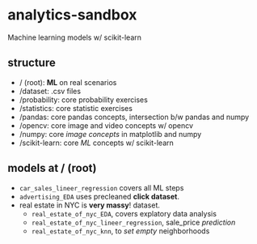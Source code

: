 # analytics-sandbox

Machine learning models w/ scikit-learn

## structure

- / (root): **ML** on real scenarios
- /dataset: .csv files
- /probability: core probability exercises
- /statistics: core statistic exercises
- /pandas: core pandas concepts, intersection b/w pandas and numpy
- /opencv: core image and video concepts w/ opencv
- /numpy: core _image concepts_ in matplotlib and numpy
- /scikit-learn: core _ML_ concepts w/ scikit-learn

## models at / (root)

- `car_sales_lineer_regression` covers all ML steps
- `advertising_EDA` uses precleaned **click dataset**.
- real estate in NYC is **very massy**! dataset. 
   - `real_estate_of_nyc_EDA`, covers explatory data analysis
   - `real_estate_of_nyc_lineer_regression`, sale_price _prediction_
   - `real_estate_of_nyc_knn`, to _set empty_ neighborhoods 